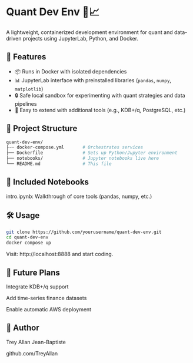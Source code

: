 # Quant Dev Env 🧠📈

A lightweight, containerized development environment for quant and data-driven projects using JupyterLab, Python, and Docker.

## 🚀 Features

- 📦 Runs in Docker with isolated dependencies
- 📊 JupyterLab interface with preinstalled libraries (`pandas`, `numpy`, `matplotlib`)
- 🔒 Safe local sandbox for experimenting with quant strategies and data pipelines
- 🧪 Easy to extend with additional tools (e.g., KDB+/q, PostgreSQL, etc.)

## 📁 Project Structure
```bash
quant-dev-env/
├-─ docker-compose.yml       # Orchestrates services
├── Dockerfile               # Sets up Python/Jupyter environment
├── notebooks/               # Jupyter notebooks live here
└── README.md                # This file
```
## 📓 Included Notebooks
intro.ipynb: Walkthrough of core tools (pandas, numpy, etc.)

## 🛠️ Usage
```bash
git clone https://github.com/yourusername/quant-dev-env.git
cd quant-dev-env
docker compose up
```

Visit: http://localhost:8888 and start coding.

## 🌱 Future Plans
Integrate KDB+/q support

Add time-series finance datasets

Enable automatic AWS deployment

## 👤 Author
Trey Allan Jean-Baptiste

github.com/TreyAllan
